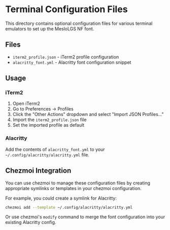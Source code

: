 # Terminal Configuration Files

This directory contains optional configuration files for various terminal emulators to set up the MesloLGS NF font.

## Files

- `iterm2_profile.json` - iTerm2 profile configuration
- `alacritty_font.yml` - Alacritty font configuration snippet

## Usage

### iTerm2

1. Open iTerm2
2. Go to Preferences → Profiles
3. Click the "Other Actions" dropdown and select "Import JSON Profiles..."
4. Import the `iterm2_profile.json` file
5. Set the imported profile as default

### Alacritty

Add the contents of `alacritty_font.yml` to your `~/.config/alacritty/alacritty.yml` file.

## Chezmoi Integration

You can use chezmoi to manage these configuration files by creating appropriate symlinks or templates in your chezmoi configuration.

For example, you could create a symlink for Alacritty:

```bash
chezmoi add --template ~/.config/alacritty/alacritty.yml
```

Or use chezmoi's `modify` command to merge the font configuration into your existing Alacritty config.
